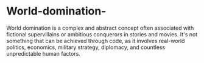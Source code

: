 # World-domination-
World domination is a complex and abstract concept often associated with fictional supervillains or ambitious conquerors in stories and movies. It's not something that can be achieved through code, as it involves real-world politics, economics, military strategy, diplomacy, and countless unpredictable human factors.
